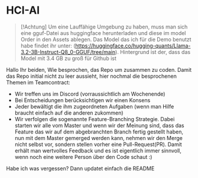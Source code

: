 # HCI-AI
> [!Achtung]
> Um eine Lauffähige Umgebung zu haben, muss man sich eine gguf-Datei aus huggingface herunterladen und diese im model
> Order in den Assets ablegen. Das Model das ich für die Demo benutzt habe findet ihr unter: (https://huggingface.co/hugging-quants/Llama-3.2-3B-Instruct-Q8_0-GGUF/tree/main).
> Hintergrund ist der, dass das Model mit 3.4 GB zu groß für Github ist

Hallo Ihr beiden,
Wie besprochen, das Repo um zusammen zu coden. Damit das Repo initial nicht zu leer aussieht, hier nochmal die besprochenen Themen im Teamcontract:
- Wir treffen uns im Discord (vorraussichtlich am Wochenende)
- Bei Entscheidungen berücksichtigen wir einen Konsens
- Jeder bewältigt die ihm zugeordneten Aufgaben (wenn man Hilfe braucht einfach auf die anderen zukommen)
- Wir verfolgen die sogenannte Feature-Branching Strategie. Dabei starten wir alle vom Master und wenn wir der Meinung sind,
  dass das Feature das wir auf dem abgebranchten Branch fertig gestellt haben, nun mit dem Master gemerged werden kann, nehmen wir den Merge nicht selbst vor,
  sondern stellen vorher eine Pull-Request(PR). Damit erhält man wertvolles Feedback und es ist eigentlich immer sinnvoll, wenn noch eine weitere
  Person über den Code schaut :)

Habe ich was vergessen? Dann updatet einfach die README

